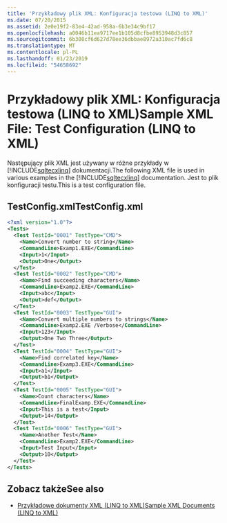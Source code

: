 ```yaml
---
title: 'Przykładowy plik XML: Konfiguracja testowa (LINQ to XML)'
ms.date: 07/20/2015
ms.assetid: 2e0e19f2-83e4-42ad-958a-6b3e34c9bf17
ms.openlocfilehash: a0046b11ea9717ee1b105d8cfbe8953948d3c857
ms.sourcegitcommit: 6b308cf6d627d78ee36dbbae8972a310ac7fd6c8
ms.translationtype: MT
ms.contentlocale: pl-PL
ms.lasthandoff: 01/23/2019
ms.locfileid: "54658692"
---
```

# <a name="sample-xml-file-test-configuration-linq-to-xml"></a><span data-ttu-id="f5845-102">Przykładowy plik XML: Konfiguracja testowa (LINQ to XML)</span><span class="sxs-lookup"><span data-stu-id="f5845-102">Sample XML File: Test Configuration (LINQ to XML)</span></span>
<span data-ttu-id="f5845-103">Następujący plik XML jest używany w różne przykłady w [!INCLUDE[sqltecxlinq](~/includes/sqltecxlinq-md.md)] dokumentacji.</span><span class="sxs-lookup"><span data-stu-id="f5845-103">The following XML file is used in various examples in the [!INCLUDE[sqltecxlinq](~/includes/sqltecxlinq-md.md)] documentation.</span></span> <span data-ttu-id="f5845-104">Jest to plik konfiguracji testu.</span><span class="sxs-lookup"><span data-stu-id="f5845-104">This is a test configuration file.</span></span>  
  
## <a name="testconfigxml"></a><span data-ttu-id="f5845-105">TestConfig.xml</span><span class="sxs-lookup"><span data-stu-id="f5845-105">TestConfig.xml</span></span>  
  
```xml  
<?xml version="1.0"?>  
<Tests>  
  <Test TestId="0001" TestType="CMD">  
    <Name>Convert number to string</Name>  
    <CommandLine>Examp1.EXE</CommandLine>  
    <Input>1</Input>  
    <Output>One</Output>  
  </Test>  
  <Test TestId="0002" TestType="CMD">  
    <Name>Find succeeding characters</Name>  
    <CommandLine>Examp2.EXE</CommandLine>  
    <Input>abc</Input>  
    <Output>def</Output>  
  </Test>  
  <Test TestId="0003" TestType="GUI">  
    <Name>Convert multiple numbers to strings</Name>  
    <CommandLine>Examp2.EXE /Verbose</CommandLine>  
    <Input>123</Input>  
    <Output>One Two Three</Output>  
  </Test>  
  <Test TestId="0004" TestType="GUI">  
    <Name>Find correlated key</Name>  
    <CommandLine>Examp3.EXE</CommandLine>  
    <Input>a1</Input>  
    <Output>b1</Output>  
  </Test>  
  <Test TestId="0005" TestType="GUI">  
    <Name>Count characters</Name>  
    <CommandLine>FinalExamp.EXE</CommandLine>  
    <Input>This is a test</Input>  
    <Output>14</Output>  
  </Test>  
  <Test TestId="0006" TestType="GUI">  
    <Name>Another Test</Name>  
    <CommandLine>Examp2.EXE</CommandLine>  
    <Input>Test Input</Input>  
    <Output>10</Output>  
  </Test>  
</Tests>  
```  
  
## <a name="see-also"></a><span data-ttu-id="f5845-106">Zobacz także</span><span class="sxs-lookup"><span data-stu-id="f5845-106">See also</span></span>
- [<span data-ttu-id="f5845-107">Przykładowe dokumenty XML (LINQ to XML)</span><span class="sxs-lookup"><span data-stu-id="f5845-107">Sample XML Documents (LINQ to XML)</span></span>](../../../../visual-basic/programming-guide/concepts/linq/sample-xml-documents-linq-to-xml.md)
